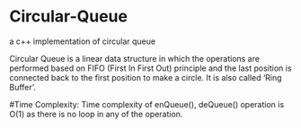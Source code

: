 # Circular-Queue
a c++ implementation of circular queue

Circular Queue is a linear data structure in which the operations are performed based on FIFO (First In First Out) principle and the last position is connected back to the first position to make a circle. It is also called ‘Ring Buffer’. 

#Time Complexity:
Time complexity of enQueue(), deQueue() operation is O(1) as there is no loop in any of the operation.
